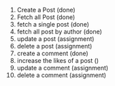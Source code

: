 1. Create a Post (done)
2. Fetch all Post (done)
3. fetch a single post (done)
4. fetch all post by author (done)
5. update a post (assignment)
6. delete a post (assignment)
7. create a comment (done)
8. increase the likes of a post ()
9. update a comment (assignment)
10. delete a comment (assignment)
